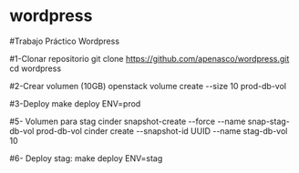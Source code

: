 # wordpress
#Trabajo Práctico Wordpress

#1-Clonar repositorio
  git clone https://github.com/apenasco/wordpress.git
	cd wordpress

#2-Crear volumen (10GB)
	openstack volume create --size 10 prod-db-vol

#3-Deploy
	make deploy ENV=prod

#5- Volumen para stag
	cinder snapshot-create --force --name snap-stag-db-vol prod-db-vol
	cinder create --snapshot-id UUID --name stag-db-vol 10

#6- Deploy stag:
	make deploy ENV=stag

